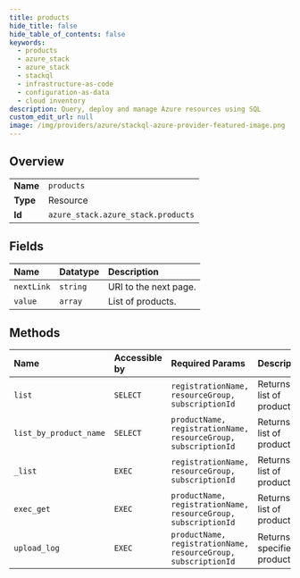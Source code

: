 ```yaml
---
title: products
hide_title: false
hide_table_of_contents: false
keywords:
  - products
  - azure_stack
  - azure_stack    
  - stackql
  - infrastructure-as-code
  - configuration-as-data
  - cloud inventory
description: Query, deploy and manage Azure resources using SQL
custom_edit_url: null
image: /img/providers/azure/stackql-azure-provider-featured-image.png
---
```

  
    

## Overview
<table><tbody>
<tr><td><b>Name</b></td><td><code>products</code></td></tr>
<tr><td><b>Type</b></td><td>Resource</td></tr>
<tr><td><b>Id</b></td><td><code>azure_stack.azure_stack.products</code></td></tr>
</tbody></table>

## Fields
| Name | Datatype | Description |
|:-----|:---------|:------------|
| `nextLink` | `string` | URI to the next page. |
| `value` | `array` | List of products. |
## Methods
| Name | Accessible by | Required Params | Description |
|:-----|:--------------|:----------------|:------------|
| `list` | `SELECT` | `registrationName, resourceGroup, subscriptionId` | Returns a list of products. |
| `list_by_product_name` | `SELECT` | `productName, registrationName, resourceGroup, subscriptionId` | Returns a list of products. |
| `_list` | `EXEC` | `registrationName, resourceGroup, subscriptionId` | Returns a list of products. |
| `exec_get` | `EXEC` | `productName, registrationName, resourceGroup, subscriptionId` | Returns a list of products. |
| `upload_log` | `EXEC` | `productName, registrationName, resourceGroup, subscriptionId` | Returns the specified product. |
